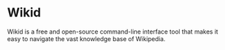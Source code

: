 # Wikid
Wikid is a free and open-source command-line interface tool that makes it easy to navigate the vast knowledge base of Wikipedia.
